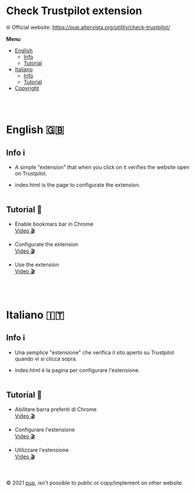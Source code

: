# Check Trustpilot extension

:globe_with_meridians: Official website: https://pup.altervista.org/utility/check-trustpilot/

<b>Menu</b>
- [English](#english)
  - [Info](#info)
  - [Tutorial](#tutorial)
- [Italiano](#italiano)
  - [Info](#info)
  - [Tutorial](#tutorial)
- [Copyright](#copy)

<br><br>
# English :gb:
## Info :information_source:	

- A simple "extension" that when you click on it verifies the website open on Trustpilot.

- index.html is the page to configurate the extension.
  <br><br>
## Tutorial :movie_camera:	

- Enable bookmars bar in Chrome<br>
  [Video :clapper:](https://youtu.be/bgVlQYXG1X)

- Configurate the extension<br>
  [Video :clapper:](https://youtu.be/MpfvjQeF3W8)
  
- Use the extension<br>
  [Video :clapper:](https://youtu.be/lnh8YHaJWxI)

<br><br>
# Italiano :it:	
## Info :information_source:	

- Una semplice "estensione" che verifica il sito aperto su Trustpilot quando vi si clicca sopra.

- index.html è la pagina per configurare l'estensione.
  <br><br>
## Tutorial :movie_camera:	

- Abilitare barra preferiti di Chrome<br>
  [Video :clapper:](https://youtu.be/bgVlQYXG1X)

- Configurare l'estensione<br>
  [Video :clapper:](https://youtu.be/MpfvjQeF3W8)
  
- Utilizzare l'estensione<br>
  [Video :clapper:](https://youtu.be/lnh8YHaJWxI)

<br><br>
<a name="copy">© 2021 [pup](https://pup.altervista.org), isn't possible to public or copy/implement on other website.</a>
